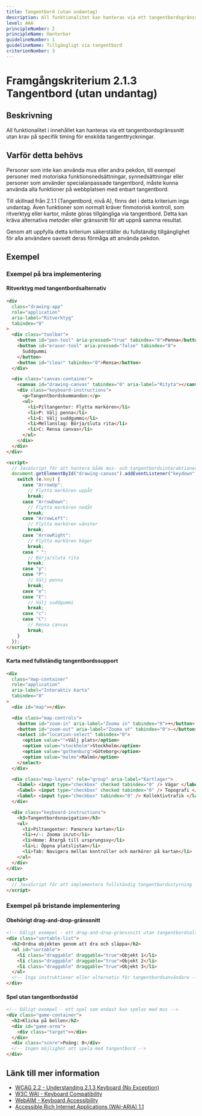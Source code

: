 ```yaml
---
title: Tangentbord (utan undantag)
description: All funktionalitet kan hanteras via ett tangentbordsgränssnitt utan krav på specifik timing för enskilda tangenttryckningar.
level: AAA
principleNumber: 2
principleName: Hanterbar
guidelineNumber: 1
guidelineName: Tillgängligt via tangentbord
criterionNumber: 3
---
```


# Framgångskriterium 2.1.3 Tangentbord (utan undantag)

## Beskrivning

All funktionalitet i innehållet kan hanteras via ett tangentbordsgränssnitt utan krav på specifik timing för enskilda tangenttryckningar.

## Varför detta behövs

Personer som inte kan använda mus eller andra pekdon, till exempel personer med motoriska funktionsnedsättningar, synnedsättningar eller personer som använder specialanpassade tangentbord, måste kunna använda alla funktioner på webbplatsen med enbart tangentbord.

Till skillnad från 2.1.1 (Tangentbord, nivå A), finns det i detta kriterium inga undantag. Även funktioner som normalt kräver finmotorisk kontroll, som ritverktyg eller kartor, måste göras tillgängliga via tangentbord. Detta kan kräva alternativa metoder eller gränssnitt för att uppnå samma resultat.

Genom att uppfylla detta kriterium säkerställer du fullständig tillgänglighet för alla användare oavsett deras förmåga att använda pekdon.

## Exempel

### Exempel på bra implementering

#### Ritverktyg med tangentbordsalternativ

```html
<div
  class="drawing-app"
  role="application"
  aria-label="Ritverktyg"
  tabindex="0"
>
  <div class="toolbar">
    <button id="pen-tool" aria-pressed="true" tabindex="0">Penna</button>
    <button id="eraser-tool" aria-pressed="false" tabindex="0">
      Suddgummi
    </button>
    <button id="clear" tabindex="0">Rensa</button>
  </div>

  <div class="canvas-container">
    <canvas id="drawing-canvas" tabindex="0" aria-label="Rityta"></canvas>
    <div class="keyboard-instructions">
      <p>Tangentbordskommandon:</p>
      <ul>
        <li>Piltangenter: Flytta markören</li>
        <li>P: Välj penna</li>
        <li>E: Välj suddgummi</li>
        <li>Mellanslag: Börja/sluta rita</li>
        <li>C: Rensa canvas</li>
      </ul>
    </div>
  </div>
</div>

<script>
  // JavaScript för att hantera både mus- och tangentbordsinteraktioner
  document.getElementById("drawing-canvas").addEventListener("keydown", (e) => {
    switch (e.key) {
      case "ArrowUp":
        // Flytta markören uppåt
        break;
      case "ArrowDown":
        // Flytta markören nedåt
        break;
      case "ArrowLeft":
        // Flytta markören vänster
        break;
      case "ArrowRight":
        // Flytta markören höger
        break;
      case " ":
        // Börja/sluta rita
        break;
      case "p":
      case "P":
        // Välj penna
        break;
      case "e":
      case "E":
        // Välj suddgummi
        break;
      case "c":
      case "C":
        // Rensa canvas
        break;
    }
  });
</script>
```

#### Karta med fullständig tangentbordssupport

```html
<div
  class="map-container"
  role="application"
  aria-label="Interaktiv karta"
  tabindex="0"
>
  <div id="map"></div>

  <div class="map-controls">
    <button id="zoom-in" aria-label="Zooma in" tabindex="0">+</button>
    <button id="zoom-out" aria-label="Zooma ut" tabindex="0">-</button>
    <select id="location-select" tabindex="0">
      <option value="">Välj plats</option>
      <option value="stockholm">Stockholm</option>
      <option value="gothenburg">Göteborg</option>
      <option value="malmo">Malmö</option>
    </select>
  </div>

  <div class="map-layers" role="group" aria-label="Kartlager">
    <label> <input type="checkbox" checked tabindex="0" /> Vägar </label>
    <label> <input type="checkbox" checked tabindex="0" /> Topografi </label>
    <label> <input type="checkbox" tabindex="0" /> Kollektivtrafik </label>
  </div>

  <div class="keyboard-instructions">
    <h3>Tangentbordsnavigation</h3>
    <ul>
      <li>Piltangenter: Panorera kartan</li>
      <li>+/-: Zooma in/ut</li>
      <li>Home: Återgå till ursprungsvy</li>
      <li>L: Öppna platslistan</li>
      <li>Tab: Navigera mellan kontroller och markörer på kartan</li>
    </ul>
  </div>
</div>

<script>
  // JavaScript för att implementera fullständig tangentbordsstyrning
</script>
```

### Exempel på bristande implementering

#### Obehörigt drag-and-drop-gränssnitt

```html
<!-- Dåligt exempel - ett drag-and-drop-gränssnitt utan tangentbordsalternativ -->
<div class="sortable-list">
  <h2>Ordna objekten genom att dra och släppa</h2>
  <ul id="sortable">
    <li class="draggable" draggable="true">Objekt 1</li>
    <li class="draggable" draggable="true">Objekt 2</li>
    <li class="draggable" draggable="true">Objekt 3</li>
  </ul>
  <!-- Inga instruktioner eller alternativ för tangentbordsanvändare -->
</div>
```

#### Spel utan tangentbordsstöd

```html
<!-- Dåligt exempel - ett spel som endast kan spelas med mus -->
<div class="game-container">
  <h2>Klicka på bollen</h2>
  <div id="game-area">
    <div class="target"></div>
  </div>
  <div class="score">Poäng: 0</div>
  <!-- Ingen möjlighet att spela med tangentbord -->
</div>
```

## Länk till mer information

- [WCAG 2.2 - Understanding 2.1.3 Keyboard (No Exception)](https://www.w3.org/WAI/WCAG22/Understanding/keyboard-no-exception.html)
- [W3C WAI - Keyboard Compatibility](https://www.w3.org/WAI/perspective-videos/keyboard/)
- [WebAIM - Keyboard Accessibility](https://webaim.org/techniques/keyboard/)
- [Accessible Rich Internet Applications (WAI-ARIA) 1.1](https://www.w3.org/TR/wai-aria-1.1/)
